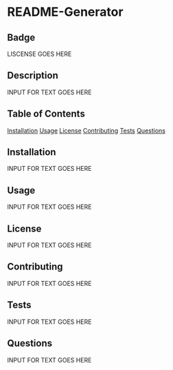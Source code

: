 # README-Generator

## Badge

LISCENSE GOES HERE

## Description

INPUT FOR TEXT GOES HERE

## Table of Contents

[Installation](#Installation)
[Usage](#Usage)
[License](#License)
[Contributing](#Contributing)
[Tests](#Tests)
[Questions](#Questions)

## Installation

INPUT FOR TEXT GOES HERE

## Usage

INPUT FOR TEXT GOES HERE

## License

INPUT FOR TEXT GOES HERE

## Contributing

INPUT FOR TEXT GOES HERE

## Tests

INPUT FOR TEXT GOES HERE

## Questions

INPUT FOR TEXT GOES HERE